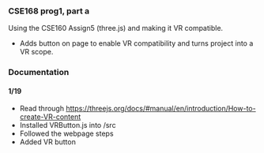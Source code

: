 ### CSE168 prog1, part a

Using the CSE160 Assign5 (three.js) and making it VR compatible.
- Adds button on page to enable VR compatibility and turns project into a VR scope. 

### Documentation
#### 1/19
- Read through https://threejs.org/docs/#manual/en/introduction/How-to-create-VR-content
- Installed VRButton.js into /src
- Followed the webpage steps
- Added VR button